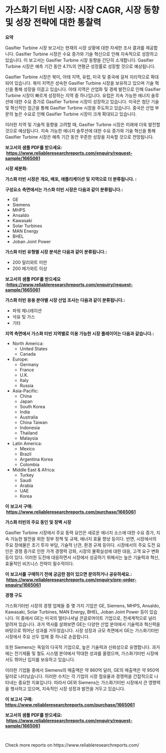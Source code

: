 <p><h1>가스화기 터빈 시장: 시장 CAGR, 시장 동향 및 성장 전략에 대한 통찰력</h1></p><p><strong>요약</strong></p>
<p><p>Gasifier Turbine 시장 보고서는 현재의 시장 상황에 대한 자세한 조사 결과를 제공합니다. Gasifier Turbine 시장은 수요 증가와 기술 혁신으로 인해 지속적으로 성장하고 있습니다. 이 보고서는 Gasifier Turbine 시장 동향을 간단히 소개합니다. Gasifier Turbine 시장은 예측 기간 동안 4.1%의 연평균 성장률로 성장할 것으로 예상됩니다.</p><p>Gasifier Turbine 시장은 북미, 아태 지역, 유럽, 미국 및 중국에 걸쳐 지리적으로 확대되어 있습니다. 북미 지역은 성숙한 Gasifier Turbine 시장을 보유하고 있으며 기술 혁신을 통해 성장을 이끌고 있습니다. 아태 지역은 산업화 및 경제 발전으로 인해 Gasifier Turbine 시장이 빠르게 성장하는 지역 중 하나입니다. 유럽은 지속 가능한 에너지 솔루션에 대한 수요 증가로 Gasifier Turbine 시장이 성장하고 있습니다. 미국은 첨단 기술 및 혁신적인 접근을 통해 Gasifier Turbine 시장을 주도하고 있습니다. 중국은 산업 부문의 높은 수요로 인해 Gasifier Turbine 시장이 크게 확대되고 있습니다.</p><p>이러한 지역 및 기술적 동향을 고려할 때, Gasifier Turbine 시장은 미래에 더욱 발전할 것으로 예상됩니다. 지속 가능한 에너지 솔루션에 대한 수요 증가와 기술 혁신을 통해 Gasifier Turbine 시장은 예측 기간 동안 꾸준한 성장을 지속할 것으로 전망됩니다.</p></p>
<p><strong>보고서의 샘플 PDF를 받으세요: &nbsp;<a href="https://www.reliableresearchreports.com/enquiry/request-sample/1665061">https://www.reliableresearchreports.com/enquiry/request-sample/1665061</a></strong></p>
<p><strong>시장 세분화:</strong></p>
<p><strong> 가스화 터빈 시장은 개요, 배포, 애플리케이션 및 지역으로 더 분류됩니다. :</strong></p>
<p><strong>구성요소 측면에서는 가스화 터빈 시장은 다음과 같이 분류됩니다.:</strong></p>
<p><ul><li>GE</li><li>Siemens</li><li>MHPS</li><li>Ansaldo</li><li>Kawasaki</li><li>Solar Turbines</li><li>MAN Energy</li><li>BHEL</li><li>Joban Joint Power</li></ul></p>
<p><strong> 가스화 터빈 유형별 시장 분석은 다음과 같이 분류됩니다.:</strong></p>
<p><ul><li>200 밀리와트 미만</li><li>200 메가와트 이상</li></ul></p>
<p><strong>보고서의 샘플 PDF를 받으세요 :<a href="https://www.reliableresearchreports.com/enquiry/request-sample/1665061">https://www.reliableresearchreports.com/enquiry/request-sample/1665061</a></strong></p>
<p><strong> 가스화 터빈 응용 분야별 시장 산업 조사는 다음과 같이 분류됩니다.:</strong></p>
<p><ul><li>파워 제너레이션</li><li>석유 및 가스</li><li>기타</li></ul></p>
<p><strong>지역 측면에서 가스화 터빈 지역별로 이용 가능한 시장 플레이어는 다음과 같습니다.:</strong></p>
<p><ul>
    <li>
        North America:
        <ul>
            <li>United States</li>
            <li>Canada</li>
        </ul>
    </li>
    <li>
        Europe:
        <ul>
            <li>Germany</li>
            <li>France</li>
            <li>U.K.</li>
            <li>Italy</li>
            <li>Russia</li>
        </ul>
    </li>
    <li>
        Asia-Pacific:
        <ul>
            <li>China</li>
            <li>Japan</li>
            <li>South Korea</li>
            <li>India</li>
            <li>Australia</li>
            <li>China Taiwan</li>
            <li>Indonesia</li>
            <li>Thailand</li>
            <li>Malaysia</li>
        </ul>
    </li>
    <li>
        Latin America:
        <ul>
            <li>Mexico</li>
            <li>Brazil</li>
            <li>Argentina Korea</li>
            <li>Colombia</li>
        </ul>
    </li>
    <li>
        Middle East & Africa:
        <ul>
            <li>Turkey</li>
            <li>Saudi</li>
            <li>Arabia</li>
            <li>UAE</li>
            <li>Korea</li>
        </ul>
    </li>
    </ul></p>
<p><strong>이 보고서 구매: &nbsp;<a href="https://www.reliableresearchreports.com/purchase/1665061">https://www.reliableresearchreports.com/purchase/1665061</a></strong></p>
<p><strong>가스화 터빈의 주요 동인 및 장벽 시장</strong></p>
<p><p>Gasifier Turbine 시장에서 주요 동력 요인은 새로운 에너지 소스에 대한 수요 증가, 지속 가능한 발전을 위한 정부 정책 및 규제, 에너지 효율 향상 등이다. 반면, 시장에서의 주요 장애물은 초기 투자 부담, 기술적 난관, 환경 규제 등이다. 시장에서의 주요 도전 요인은 경쟁 증가로 인한 가격 경쟁력 강화, 시장의 불확실성에 대한 대응, 고객 요구 변화 등이 있다. 이러한 도전에 대응하면서 시장에서 성공하기 위해서는 높은 기술력과 혁신, 효율적인 비즈니스 전략이 필수적이다.</p></p>
<p><strong>이 보고서를 구매하기 전에 궁금한 점이 있으면 문의하거나 공유하세요.: &nbsp;<a href="https://www.reliableresearchreports.com/enquiry/pre-order-enquiry/1665061">https://www.reliableresearchreports.com/enquiry/pre-order-enquiry/1665061</a></strong></p>
<p><strong>경쟁 구도</strong></p>
<p><p>가스화기터빈 시장의 경쟁 업체들 중 몇 가지 기업은 GE, Siemens, MHPS, Ansaldo, Kawasaki, Solar Turbines, MAN Energy, BHEL, Joban Joint Power 등이 있습니다. 이 중에서 GE는 미국의 멀티나셔널 콘글로머이트 기업으로, 전세계적으로 널리 알려져 있습니다. 과거 역사를 살펴보면 GE는 다양한 산업 분야에서 기술력과 혁신력을 바탕으로 뛰어난 성과를 거두었습니다. 시장 성장과 규모 측면에서 GE는 가스화기터빈 시장에서 주요 선두 업체 중 하나로 손꼽힙니다.</p><p>또한 Siemens는 독일의 다국적 기업으로, 높은 기술력과 신뢰성으로 유명합니다. 과거에는 전기제품 및 철도 시스템 분야에서 막대한 성과를 올렸으며, 가스화기터빈 시장에서도 뛰어난 입지를 보유하고 있습니다.</p><p>이러한 기업들 중에서 Siemens의 매출액은 약 860억 달러, GE의 매출액은 약 950억 달러로 나타났습니다. 이러한 수치는 각 기업의 시장 점유율과 경쟁력을 간접적으로 나타내는 중요한 지표입니다. 따라서 GE와 Siemens는 가스화기터빈 시장에서 큰 영향력을 행사하고 있으며, 지속적인 시장 성장과 발전을 거두고 있습니다.</p></p>
<p><strong>이 보고서 구매: &nbsp; <a href="https://www.reliableresearchreports.com/purchase/1665061">https://www.reliableresearchreports.com/purchase/1665061</a></strong></p>
<p><strong>보고서의 샘플 PDF를 받으세요: &nbsp;<a href="https://www.reliableresearchreports.com/enquiry/request-sample/1665061">https://www.reliableresearchreports.com/enquiry/request-sample/1665061</a></strong><strong></strong></p>
<p>&nbsp;</p>
<p>Check more reports on https://www.reliableresearchreports.com/</p>